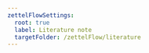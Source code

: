 ```yaml
---
zettelFlowSettings:
  root: true
  label: Literature note
  targetFolder: /zettelFlow/literature
---
```

